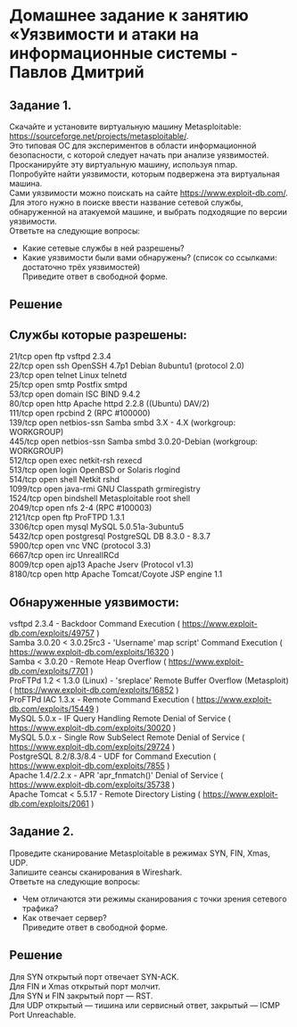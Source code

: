 # Домашнее задание к занятию «Уязвимости и атаки на информационные системы - Павлов Дмитрий  

## Задание 1. 
Скачайте и установите виртуальную машину Metasploitable: https://sourceforge.net/projects/metasploitable/.  
Это типовая ОС для экспериментов в области информационной безопасности, с которой следует начать при анализе уязвимостей.  
Просканируйте эту виртуальную машину, используя nmap.  
Попробуйте найти уязвимости, которым подвержена эта виртуальная машина.  
Сами уязвимости можно поискать на сайте https://www.exploit-db.com/.  
Для этого нужно в поиске ввести название сетевой службы, обнаруженной на атакуемой машине, и выбрать подходящие по версии уязвимости.  
Ответьте на следующие вопросы:  
- Какие сетевые службы в ней разрешены?  
- Какие уязвимости были вами обнаружены? (список со ссылками: достаточно трёх уязвимостей)  
Приведите ответ в свободной форме. 
## Решение  
## Службы которые разрешены:  
21/tcp   open  ftp         vsftpd 2.3.4  
22/tcp   open  ssh         OpenSSH 4.7p1 Debian 8ubuntu1 (protocol 2.0)  
23/tcp   open  telnet      Linux telnetd  
25/tcp   open  smtp        Postfix smtpd  
53/tcp   open  domain      ISC BIND 9.4.2  
80/tcp   open  http        Apache httpd 2.2.8 ((Ubuntu) DAV/2)  
111/tcp  open  rpcbind     2 (RPC #100000)  
139/tcp  open  netbios-ssn Samba smbd 3.X - 4.X (workgroup: WORKGROUP)  
445/tcp  open  netbios-ssn Samba smbd 3.0.20-Debian (workgroup: WORKGROUP)  
512/tcp  open  exec        netkit-rsh rexecd  
513/tcp  open  login       OpenBSD or Solaris rlogind  
514/tcp  open  shell       Netkit rshd  
1099/tcp open  java-rmi    GNU Classpath grmiregistry  
1524/tcp open  bindshell   Metasploitable root shell  
2049/tcp open  nfs         2-4 (RPC #100003)   
2121/tcp open  ftp         ProFTPD 1.3.1   
3306/tcp open  mysql       MySQL 5.0.51a-3ubuntu5  
5432/tcp open  postgresql  PostgreSQL DB 8.3.0 - 8.3.7  
5900/tcp open  vnc         VNC (protocol 3.3)  
6667/tcp open  irc         UnrealIRCd  
8009/tcp open  ajp13       Apache Jserv (Protocol v1.3)  
8180/tcp open  http        Apache Tomcat/Coyote JSP engine 1.1  
## Обнаруженные уязвимости:  
vsftpd 2.3.4 - Backdoor Command Execution ( https://www.exploit-db.com/exploits/49757 )  
Samba 3.0.20 < 3.0.25rc3 - 'Username' map script' Command Execution ( https://www.exploit-db.com/exploits/16320 )   
Samba < 3.0.20 - Remote Heap Overflow ( https://www.exploit-db.com/exploits/7701 )  
ProFTPd 1.2 < 1.3.0 (Linux) - 'sreplace' Remote Buffer Overflow (Metasploit) ( https://www.exploit-db.com/exploits/16852 )  
ProFTPd IAC 1.3.x - Remote Command Execution ( https://www.exploit-db.com/exploits/15449 )  
MySQL 5.0.x - IF Query Handling Remote Denial of Service ( https://www.exploit-db.com/exploits/30020 )  
MySQL 5.0.x - Single Row SubSelect Remote Denial of Service ( https://www.exploit-db.com/exploits/29724 )  
PostgreSQL 8.2/8.3/8.4 - UDF for Command Execution ( https://www.exploit-db.com/exploits/7855 )  
Apache 1.4/2.2.x - APR 'apr_fnmatch()' Denial of Service ( https://www.exploit-db.com/exploits/35738 )  
Apache Tomcat < 5.5.17 - Remote Directory Listing ( https://www.exploit-db.com/exploits/2061 )   
## Задание 2.  
Проведите сканирование Metasploitable в режимах SYN, FIN, Xmas, UDP.  
Запишите сеансы сканирования в Wireshark.  
Ответьте на следующие вопросы:  
- Чем отличаются эти режимы сканирования с точки зрения сетевого трафика?  
- Как отвечает сервер?  
Приведите ответ в свободной форме.    
## Решение  
Для SYN открытый порт отвечает SYN-ACK.    
Для FIN и Xmas открытый порт молчит.    
Для SYN и FIN закрытый порт — RST.  
Для UDP открытый — тишина или сервисный ответ, закрытый — ICMP Port Unreachable.  
